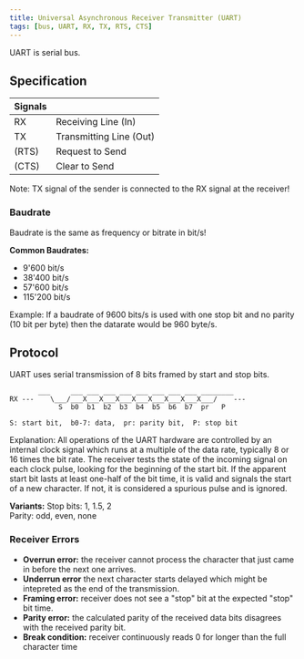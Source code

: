 ```yaml
---
title: Universal Asynchronous Receiver Transmitter (UART)
tags: [bus, UART, RX, TX, RTS, CTS]
---
```


UART is serial bus.


## Specification

| Signals |                         |
|---------|-------------------------|
| RX      | Receiving Line (In)     |
| TX      | Transmitting Line (Out) |
| (RTS)   | Request to Send         |
| (CTS)   | Clear to Send           |

Note: TX signal of the sender is connected to the RX signal at the receiver!


### Baudrate
Baudrate is the same as frequency or bitrate in bit/s!


**Common Baudrates:**

*  9'600 bit/s
* 38'400 bit/s
* 57'600 bit/s
* 115'200 bit/s


Example:
If a baudrate of 9600 bits/s is used with one stop bit and no parity (10 bit per byte) then the datarate would be 960 byte/s.



## Protocol
UART uses serial transmission of 8 bits framed by start and stop bits.

```diagram
       ___     ___ ___ ___ ___ ___ ___ ___ ___ ________
RX ---    \___/___X___X___X___X___X___X___X___X___/    ---
            S  b0  b1  b2  b3  b4  b5  b6  b7  pr   P

S: start bit,  b0-7: data,  pr: parity bit,  P: stop bit
```

Explanation:
All operations of the UART hardware are controlled by an internal clock signal which runs at a multiple of the data rate, typically 8 or 16 times the bit rate. The receiver tests the state of the incoming signal on each clock pulse, looking for the beginning of the start bit. If the apparent start bit lasts at least one-half of the bit time, it is valid and signals the start of a new character. If not, it is considered a spurious pulse and is ignored.


**Variants:**
Stop bits: 1, 1.5, 2</br>
Parity: odd, even, none


### Receiver Errors

* **Overrun error:** the receiver cannot process the character that just came in before the next one arrives.
* **Underrun error** the next character starts delayed which might be intepreted as the end of the transmission.
* **Framing error:** receiver does not see a "stop" bit at the expected "stop" bit time.
* **Parity error:** the calculated parity of the received data bits disagrees with the received parity bit.
* **Break condition:** receiver continuously reads 0 for longer than the full character time
